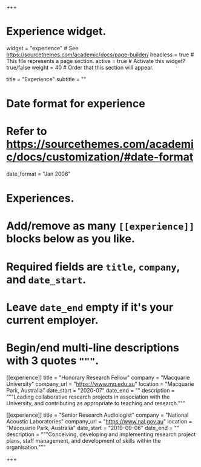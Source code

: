 +++
# Experience widget.
widget = "experience"  # See https://sourcethemes.com/academic/docs/page-builder/
headless = true  # This file represents a page section.
active = true  # Activate this widget? true/false
weight = 40  # Order that this section will appear.

title = "Experience"
subtitle = ""

# Date format for experience
#   Refer to https://sourcethemes.com/academic/docs/customization/#date-format
date_format = "Jan 2006"

# Experiences.
#   Add/remove as many `[[experience]]` blocks below as you like.
#   Required fields are `title`, `company`, and `date_start`.
#   Leave `date_end` empty if it's your current employer.
#   Begin/end multi-line descriptions with 3 quotes `"""`.
[[experience]]
  title = "Honorary Research Fellow"
  company = "Macquarie University"
  company_url = "https://www.mq.edu.au"
  location = "Macquarie Park, Australia"
  date_start = "2020-07"
  date_end = ""
  description = """Leading collaborative research projects in association with the University, and contributing as appropriate to teaching and research."""
  
[[experience]]
  title = "Senior Research Audiologist"
  company = "National Acoustic Laboratories"
  company_url = "https://www.nal.gov.au"
  location = "Macquarie Park, Australia"
  date_start = "2019-09-06"
  date_end = ""
  description = """Conceiving, developing and implementing research project plans, staff management, and development of skills within the organisation."""

+++
